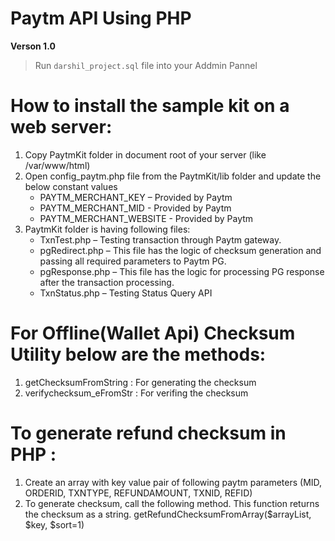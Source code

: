 # Paytm API Using PHP

**Verson 1.0**

> Run `darshil_project.sql` file into your Addmin Pannel

# How to install the sample kit on a web server:
 1. Copy PaytmKit folder in document root of your server (like /var/www/html)
 2. Open config_paytm.php file from the PaytmKit/lib folder and update the below constant values
    - PAYTM_MERCHANT_KEY – Provided by Paytm
    - PAYTM_MERCHANT_MID - Provided by Paytm
    - PAYTM_MERCHANT_WEBSITE - Provided by Paytm
 3. PaytmKit folder is having following files:
    - TxnTest.php – Testing transaction through Paytm gateway.
    - pgRedirect.php – This file has the logic of checksum generation and passing all required parameters to Paytm PG. 
    - pgResponse.php – This file has the logic for processing PG response after the transaction        processing.
    - TxnStatus.php – Testing Status Query API

# For Offline(Wallet Api) Checksum Utility below are the methods:
  1. getChecksumFromString : For generating the checksum
  2. verifychecksum_eFromStr : For verifing the checksum
  
# To generate refund checksum in PHP :
  1. Create an array with key value pair of following paytm parameters 
     (MID, ORDERID, TXNTYPE, REFUNDAMOUNT, TXNID, REFID)
  2. To generate checksum, call the following method. This function returns the checksum as a string.
     getRefundChecksumFromArray($arrayList, $key, $sort=1)
